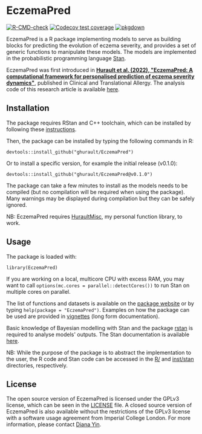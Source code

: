 # EczemaPred

<!-- badges: start -->
[![R-CMD-check](https://github.com/ghurault/EczemaPred/workflows/R-CMD-check/badge.svg)](https://github.com/ghurault/EczemaPred/actions)
[![Codecov test coverage](https://codecov.io/gh/ghurault/EczemaPred/branch/main/graph/badge.svg)](https://codecov.io/gh/ghurault/EczemaPred?branch=main)
[![pkgdown](https://github.com/ghurault/EczemaPred/workflows/pkgdown/badge.svg)](https://github.com/ghurault/EczemaPred/actions)
<!-- badges: end -->

EczemaPred is a R package implementing models to serve as building blocks for predicting the evolution of eczema severity, and provides a set of generic functions to manipulate these models.
The models are implemented in the probabilistic programming language [Stan](https://mc-stan.org/).

EczemaPred was first introduced in [**Hurault et al. (2022), "EczemaPred: A computational framework for personalised prediction of eczema severity dynamics"**](https://doi.org/10.1002/clt2.12140), published in Clinical and Translational Allergy.
The analysis code of this research article is available [here](https://github.com/ghurault/EczemaPredPOSCORAD).

## Installation

The package requires RStan and C++ toolchain, which can be installed by following these [instructions](https://github.com/stan-dev/rstan/wiki/RStan-Getting-Started).

Then, the package can be installed by typing the following commands in R:
```
devtools::install_github("ghurault/EczemaPred")
```

Or to install a specific version, for example the initial release (v0.1.0):
```
devtools::install_github("ghurault/EczemaPred@v0.1.0")
```

The package can take a few minutes to install as the models needs to be compiled (but no compilation will be required when using the package).
Many warnings may be displayed during compilation but they can be safely ignored.

NB: EczemaPred requires [HuraultMisc](https://github.com/ghurault/HuraultMisc), my personal function library, to work.

## Usage

The package is loaded with:
```
library(EczemaPred)
```

If you are working on a local, multicore CPU with excess RAM, you may want to call `options(mc.cores = parallel::detectCores())` to run Stan on multiple cores on parallel.

The list of functions and datasets is available on the [package website](https://ghurault.github.io/EczemaPred/) or by typing `help(package = "EczemaPred")`.
Examples on how the package can be used are provided in [vignettes](https://ghurault.github.io/EczemaPred/articles/) (long form documentation).

Basic knowledge of Bayesian modelling with Stan and the package [rstan](https://mc-stan.org/users/interfaces/rstan) is required to analyse models' outputs.
The Stan documentation is available [here](https://mc-stan.org/users/documentation/).

NB: While the purpose of the package is to abstract the implementation to the user, the R code and Stan code can be accessed in the [R/](R/) and [inst/stan](inst/stan) directories, respectively.

## License

The open source version of EczemaPred is licensed under the GPLv3 license, which can be seen in the [LICENSE](LICENSE.md) file.
A closed source version of EczemaPred is also available without the restrictions of the GPLv3 license with a software usage agreement from Imperial College London.
For more information, please contact [Diana Yin](mailto:d.yin@imperial.ac.uk).
